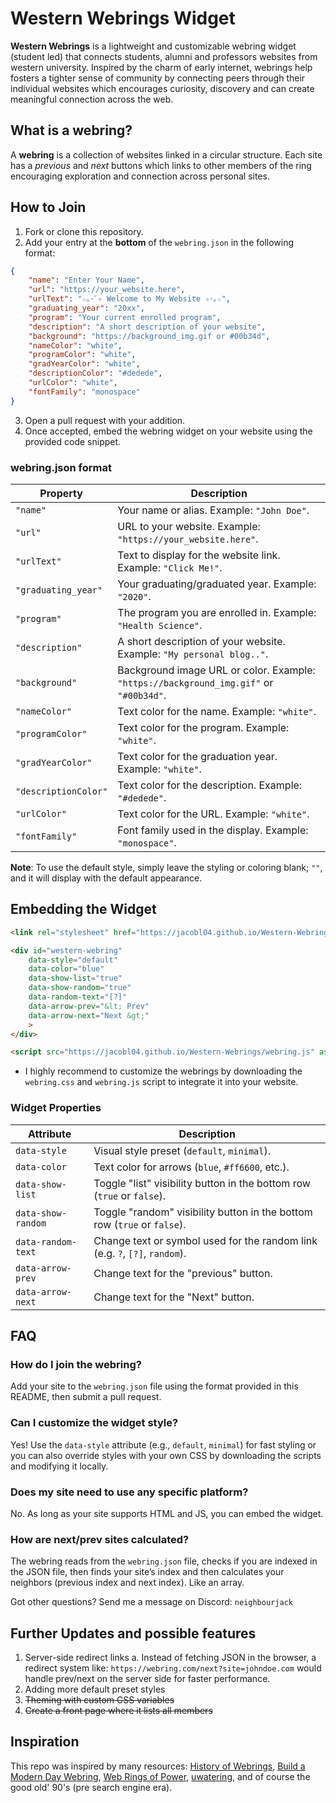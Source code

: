# Western Webrings Widget
**Western Webrings** is a lightweight and customizable webring widget (student led) that connects students, alumni and professors websites from western university. Inspired by the charm of early internet, webrings help fosters a tighter sense of community by connecting peers through their individual websites which encourages curiosity, discovery and can create meaningful connection across the web.

## What is a webring?
A **webring** is a collection of websites linked in a circular structure. Each site has a *previous* and *next* buttons which links to other members of the ring encouraging exploration and connection across personal sites.

## How to Join
1. Fork or clone this repository.
2. Add your entry at the **bottom** of the `webring.json` in the following format:
```json
{
    "name": "Enter Your Name",
    "url": "https://your_website.here",
    "urlText": "☆｡･ﾟ✧ Welcome to My Website ✧･｡☆",
    "graduating_year": "20xx",
    "program": "Your current enrolled program",
    "description": "A short description of your website",
    "background": "https://background_img.gif or #00b34d",
    "nameColor": "white", 
    "programColor": "white",
    "gradYearColor": "white",
    "descriptionColor": "#dedede",
    "urlColor": "white",
    "fontFamily": "monospace"
}
```
3. Open a pull request with your addition.
4. Once accepted, embed the webring widget on your website using the provided code snippet.
### webring.json format
| Property            | Description                                                      |
| ------------------- | ---------------------------------------------------------------- |
| `"name"`            | Your name or alias. Example: `"John Doe"`.|
| `"url"`             | URL to your website. Example: `"https://your_website.here"`.|
| `"urlText"`         | Text to display for the website link. Example: `"Click Me!"`.|
| `"graduating_year"` | Your graduating/graduated year. Example: `"2020"`.|
| `"program"`         | The program you are enrolled in. Example: `"Health Science"`.|
| `"description"`     | A short description of your website. Example: `"My personal blog.."`.|
| `"background"`      | Background image URL or color. Example: `"https://background_img.gif"` or `"#00b34d"`.|
| `"nameColor"`       | Text color for the name. Example: `"white"`.|
| `"programColor"`    | Text color for the program. Example: `"white"`.|
| `"gradYearColor"`   | Text color for the graduation year. Example: `"white"`.|
| `"descriptionColor"`| Text color for the description. Example: `"#dedede"`.|
| `"urlColor"`        | Text color for the URL. Example: `"white"`.|
| `"fontFamily"`      | Font family used in the display. Example: `"monospace"`.|

**Note**: To use the default style, simply leave the styling or coloring blank; `""`, and it will display with the default appearance.

## Embedding the Widget
```html
<link rel="stylesheet" href="https://jacobl04.github.io/Western-Webrings/webring.css">

<div id="western-webring"
    data-style="default"
    data-color="blue"
    data-show-list="true"
    data-show-random="true"
    data-random-text="[?]"
    data-arrow-prev="&lt; Prev"
    data-arrow-next="Next &gt;"
    >
</div>

<script src="https://jacobl04.github.io/Western-Webrings/webring.js" async></script>
```
- I highly recommend to customize the webrings by downloading the `webring.css` and `webring.js` script to integrate it into your website.

### Widget Properties
| Attribute          | Description                                                      |
| ------------------ | ---------------------------------------------------------------- |
| `data-style`       | Visual style preset (`default`, `minimal`). |
| `data-color`       | Text color for arrows (`blue`, `#ff6600`, etc.). |
| `data-show-list`   | Toggle "list" visibility button in the bottom row (`true` or `false`). |
| `data-show-random` | Toggle "random" visibility button in the bottom row (`true` or `false`). |
| `data-random-text` | Change text or symbol used for the random link (e.g. `?`, `[?]`, `random`). |
| `data-arrow-prev`  | Change text for the "previous" button. |
| `data-arrow-next`  | Change text for the "Next" button. |

## FAQ

### How do I join the webring?

Add your site to the `webring.json` file using the format provided in this README, then submit a pull request.


### Can I customize the widget style?

Yes! Use the `data-style` attribute (e.g., `default`, `minimal`) for fast styling or you can also override styles with your own CSS by downloading the scripts and modifying it locally.


### Does my site need to use any specific platform?

No. As long as your site supports HTML and JS, you can embed the widget.


### How are next/prev sites calculated?

The webring reads from the `webring.json` file, checks if you are indexed in the JSON file, then finds your site’s index and then calculates your neighbors (previous index and next index). Like an array.

Got other questions? Send me a message on Discord: `neighbourjack`

## Further Updates and possible features
1. Server-side redirect links
a. Instead of fetching JSON in the browser, a redirect system like: `https://webring.com/next?site=johndoe.com` would handle prev/next on the server side for faster performance.
2. Adding more default preset styles
3. ~~Theming with custom CSS variables~~
4. ~~Create a front page where it lists all members~~

## Inspiration
This repo was inspired by many resources: [History of Webrings](https://brisray.com/web/webring-history.htm), [Build a Modern Day Webring](https://css-tricks.com/how-you-might-build-a-modern-day-webring/), [Web Rings of Power](https://www.kersed.net/posts/webrings-of-power/), [uwatering](https://github.com/JusGu/uwatering), and of course the good old' 90's (pre search engine era).